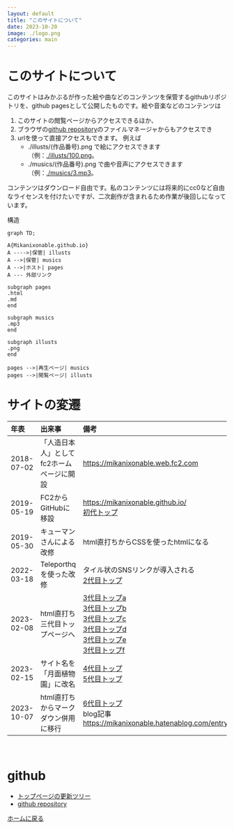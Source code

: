 ```yaml
---
layout: default
title: "このサイトについて"
date: 2023-10-20
image: ./logo.png
categories: main
---
```


# このサイトについて
このサイトはみかぶるが作った絵や曲などのコンテンツを保管するgithubリポジトリを、github pagesとして公開したものです。絵や音楽などのコンテンツは
1. このサイトの閲覧ページからアクセスできるほか、
1. ブラウザの[github repository](https://github.com/Mikanixonable/Mikanixonable.github.io)のファイルマネージャからもアクセスでき
1. urlを使って直接アクセスもできます。
例えば
    - ./illusts/(作品番号).png で絵にアクセスできます（例：[./illusts/100.png](./illusts/100.png)。
    - ./musics/(作品番号).png で曲や音声にアクセスできます（例：[./musics/3.mp3](./musics/3.mp3)。

コンテンツはダウンロード自由です。私のコンテンツには将来的にcc0など自由なライセンスを付けたいですが、二次創作が含まれるため作業が後回しになっています。

構造
~~~mermaid
graph TD;

A{Mikanixonable.github.io}
A ---->|保管| illusts
A -->|保管| musics
A -->|ホスト| pages
A --- 外部リンク

subgraph pages
.html
.md
end

subgraph musics
.mp3
end

subgraph illusts
.png
end

pages -->|再生ページ| musics
pages -->|閲覧ページ| illusts
~~~

# サイトの変遷
|年表|出来事|備考|
|:--|:--|:--|
|2018-07-02|「人造日本人」としてfc2ホームページに開設|https://mikanixonable.web.fc2.com|
|2019-05-19|FC2からGitHubに移設|https://mikanixonable.github.io/<br>[初代トップ](27)|
|2019-05-30|キューマンさんによる改修|html直打ちからCSSを使ったhtmlになる|
|2022-03-18|Teleporthqを使った改修|タイル状のSNSリンクが導入される<br>[2代目トップ](100)|
|2023-02-08|html直打ち三代目トップページへ|[3代目トップa](104)<br>[3代目トップb](105)<br>[3代目トップc](107)<br>[3代目トップd](108)<br>[3代目トップe](109)<br>[3代目トップf](115)|
|2023-02-15|サイト名を「月面植物園」に改名|[4代目トップ](116)<br>[5代目トップ](106)|
|2023-10-07|html直打ちからマークダウン併用に移行|[6代目トップ](126)<br>blog記事 https://mikanixonable.hatenablog.com/entry/2023/10/07/114442|
　
　
# github
- [トップページの更新ツリー](https://github.com/Mikanixonable/Mikanixonable.github.io/commits/109158783b79299f765f2bf44b7f14397afab2c5/index.html)
- [github repository](https://github.com/Mikanixonable/Mikanixonable.github.io)

[ホームに戻る](./)
